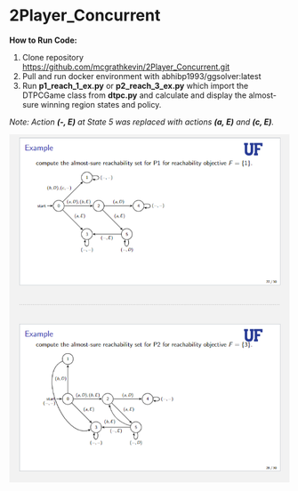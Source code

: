 # 2Player_Concurrent

**How to Run Code:**
1. Clone repository https://github.com/mcgrathkevin/2Player_Concurrent.git
2. Pull and run docker environment with abhibp1993/ggsolver:latest
3. Run **p1_reach_1_ex.py** or **p2_reach_3_ex.py** which import the DTPCGame class from **dtpc.py** and calculate and display the almost-sure winning region states and  policy.

*Note: Action **(-, E)** at State 5 was replaced with actions **(a, E)** and **(c, E)**.*

![examples](examples.png)
